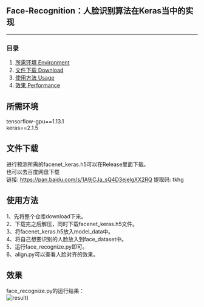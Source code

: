 ## Face-Recognition：人脸识别算法在Keras当中的实现
---

### 目录
1. [所需环境 Environment](#所需环境)
2. [文件下载 Download](#文件下载)
3. [使用方法 Usage](#使用方法)
4. [效果 Performance](#效果)

## 所需环境
tensorflow-gpu==1.13.1  
keras==2.1.5  

## 文件下载
进行预测所需的facenet_keras.h5可以在Release里面下载。  
也可以去百度网盘下载  
链接: https://pan.baidu.com/s/1A9jCJa_sQ4D3ejelgXX2RQ 提取码: tkhg  

## 使用方法
1、先将整个仓库download下来。  
2、下载完之后解压，同时下载facenet_keras.h5文件。  
3、将facenet_keras.h5放入model_data中。  
4、将自己想要识别的人脸放入到face_dataset中。  
5、运行face_recognize.py即可。  
6、align.py可以查看人脸对齐的效果。  

## 效果
face_recognize.py的运行结果：  
![result](/result/result.png))  
